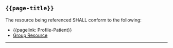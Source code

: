 ## <code>{{page-title}}</code>

The resource being referenced SHALL conform to the following:
- {{pagelink: Profile-Patient}}
- [Group Resource](https://www.hl7.org/fhir/r4/group.html)

---